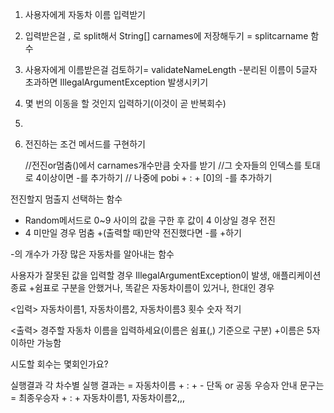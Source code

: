 1. 사용자에게 자동차 이름 입력받기
2. 입력받은걸 , 로 split해서 String[] carnames에 저장해두기 = splitcarname 함수

3. 사용자에게 이름받은걸 검토하기= validateNameLength
-분리된 이름이 5글자 초과하면 IllegalArgumentException 발생시키기

4. 몇 번의 이동을 할 것인지 입력하기(이것이 곧 반복회수)
5. 
5. 전진하는 조건 메서드를 구현하기


    //전진or멈춤()에서 carnames개수만큼 숫자를 받기
    //그 숫자들의 인덱스를 토대로 4이상이면 -를 추가하기
    // 나중에 pobi + : + [0]의 -를 추가하기

전진할지 멈출지 선택하는 함수
+ Random메서드로 0~9 사이의 값을 구한 후 값이 4 이상일 경우 전진
+ 4 미만일 경우 멈춤
+(출력할 때)만약 전진했다면 -를 +하기

-의 개수가 가장 많은 자동차를 알아내는 함수

사용자가 잘못된 값을 입력할 경우 IllegalArgumentException이 발생, 애플리케이션 종료
+쉼표로 구분을 안했거나, 똑같은 자동차이름이 있거나, 한대인 경우


<입력>
자동차이름1, 자동차이름2, 자동차이름3
횟수 숫자 적기

<출력>
경주할 자동차 이름을 입력하세요(이름은 쉼표(,) 기준으로 구분)
+이름은 5자 이하만 가능함

시도할 회수는 몇회인가요?

실행결과
각 차수별 실행 결과는 =  자동차이름 + : + -
단독 or 공동 우승자 안내 문구는 = 최종우승자 + : + 자동차이름1, 자동차이름2,,,
